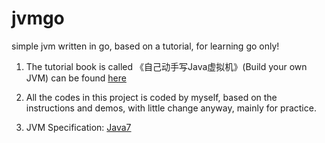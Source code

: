 # jvmgo
simple jvm written in go, based on a tutorial, for learning go only!

1. The tutorial book is called 《自己动手写Java虚拟机》(Build your own JVM) can be found [here](https://item.jd.com/11935272.html)
2. All the codes in this project is coded by myself, based on the instructions and demos, with little change anyway, mainly for practice.

3. JVM Specification: [Java7](https://docs.oracle.com/javase/specs/jls/se7/html/index.html)